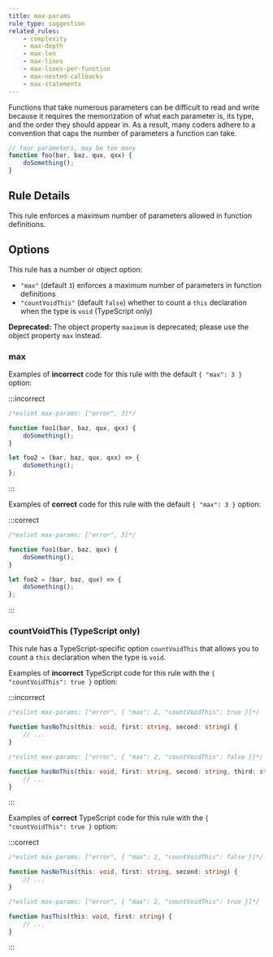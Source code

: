 ```yaml
---
title: max-params
rule_type: suggestion
related_rules:
    - complexity
    - max-depth
    - max-len
    - max-lines
    - max-lines-per-function
    - max-nested-callbacks
    - max-statements
---
```


Functions that take numerous parameters can be difficult to read and write because it requires the memorization of what each parameter is, its type, and the order they should appear in. As a result, many coders adhere to a convention that caps the number of parameters a function can take.

```js
// four parameters, may be too many
function foo(bar, baz, qux, qxx) {
	doSomething();
}
```

## Rule Details

This rule enforces a maximum number of parameters allowed in function definitions.

## Options

This rule has a number or object option:

-   `"max"` (default `3`) enforces a maximum number of parameters in function definitions
-   `"countVoidThis"` (default `false`) whether to count a `this` declaration when the type is `void` (TypeScript only)

**Deprecated:** The object property `maximum` is deprecated; please use the object property `max` instead.

### max

Examples of **incorrect** code for this rule with the default `{ "max": 3 }` option:

:::incorrect

```js
/*eslint max-params: ["error", 3]*/

function foo1(bar, baz, qux, qxx) {
	doSomething();
}

let foo2 = (bar, baz, qux, qxx) => {
	doSomething();
};
```

:::

Examples of **correct** code for this rule with the default `{ "max": 3 }` option:

:::correct

```js
/*eslint max-params: ["error", 3]*/

function foo1(bar, baz, qux) {
	doSomething();
}

let foo2 = (bar, baz, qux) => {
	doSomething();
};
```

:::

### countVoidThis (TypeScript only)

This rule has a TypeScript-specific option `countVoidThis` that allows you to count a `this` declaration when the type is `void`.

Examples of **incorrect** TypeScript code for this rule with the `{ "countVoidThis": true }` option:

:::incorrect

```ts
/*eslint max-params: ["error", { "max": 2, "countVoidThis": true }]*/

function hasNoThis(this: void, first: string, second: string) {
	// ...
}
```

```ts
/*eslint max-params: ["error", { "max": 2, "countVoidThis": false }]*/

function hasNoThis(this: void, first: string, second: string, third: string) {
	// ...
}
```

:::

Examples of **correct** TypeScript code for this rule with the `{ "countVoidThis": true }` option:

:::correct

```ts
/*eslint max-params: ["error", { "max": 2, "countVoidThis": false }]*/

function hasNoThis(this: void, first: string, second: string) {
	// ...
}
```

```ts
/*eslint max-params: ["error", { "max": 2, "countVoidThis": true }]*/

function hasThis(this: void, first: string) {
	// ...
}
```

:::
